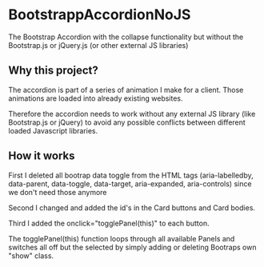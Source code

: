# BootstrappAccordionNoJS
The Bootstrap Accordion with the collapse functionality but without the Bootstrap.js or jQuery.js (or other external JS libraries)

## Why this project?
The accordion is part of a series of animation I make for a client. Those animations are loaded into already existing websites.

Therefore the accordion needs to work without any external JS library (like Bootstrap.js or jQuery) to avoid any possible conflicts between different loaded Javascript libraries.

## How it works
First I deleted all bootrap data toggle from the HTML tags (aria-labelledby, data-parent, data-toggle, data-target, aria-expanded, aria-controls) since we don't need those anymore

Second I changed and added the id's in the Card buttons and Card bodies.

Third I added the onclick="togglePanel(this)" to each button. 

The togglePanel(this) function loops through all available Panels and switches all off but the selected by simply adding or deleting Bootraps own "show" class.
